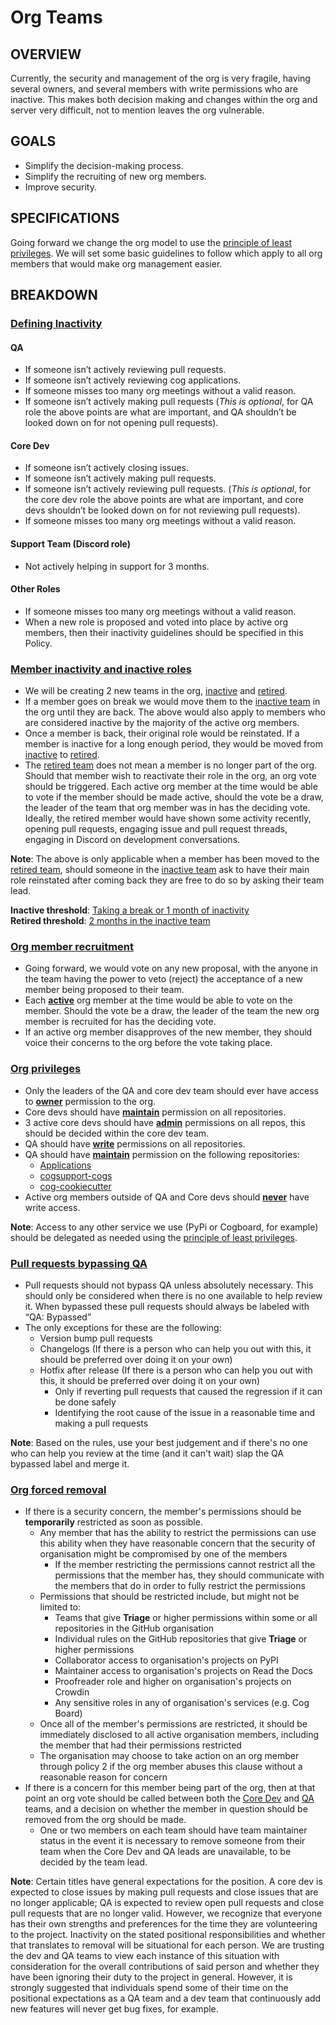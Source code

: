 # Org Teams
## OVERVIEW
Currently, the security and management of the org is very fragile, having several owners, and several members with write permissions who are inactive. This makes both decision making and changes within the org and server very difficult, not to mention leaves the org vulnerable.
## GOALS
- Simplify the decision-making process.
- Simplify the recruiting of new org members.
- Improve security.
## SPECIFICATIONS
Going forward we change the org model to use the [principle of least privileges](https://en.wikipedia.org/wiki/Principle_of_least_privilege).
We will set some basic guidelines to follow which apply to all org members that would make org management easier.
## BREAKDOWN
### <ins>Defining Inactivity</ins>
#### QA
- If someone isn’t actively reviewing pull requests.
- If someone isn’t actively reviewing cog applications.
- If someone misses too many org meetings without a valid reason.
- If someone isn’t actively making pull requests (*This is optional*, for QA role the above points are what are important, and QA shouldn’t be looked down on for not opening pull requests).
#### Core Dev
- If someone isn’t actively closing issues.
- If someone isn’t actively making pull requests.
- If someone isn’t actively reviewing pull requests. (*This is optional*, for the core dev role the above points are what are important, and core devs shouldn’t be looked down on for not reviewing pull requests).
- If someone misses too many org meetings without a valid reason.
#### Support Team (Discord role)
- Not actively helping in support for 3 months.
#### Other Roles
- If someone misses too many org meetings without a valid reason.
- When a new role is proposed and voted into place by active org members, then their inactivity guidelines should be specified in this Policy.
### <ins>Member inactivity and inactive roles</ins>
- We will be creating 2 new teams in the org, [inactive](https://github.com/orgs/Cog-Creators/teams/inactive-org-members) and [retired](https://github.com/orgs/Cog-Creators/teams/retired-org-members).
- If a member goes on break we would move them to the [inactive team](https://github.com/orgs/Cog-Creators/teams/inactive-org-members) in the org until they are back. The above would also apply to members who are considered inactive by the majority of the active org members.
- Once a member is back, their original role would be reinstated. If a member is inactive for a long enough period, they would be moved from [inactive](https://github.com/orgs/Cog-Creators/teams/inactive-org-members) to [retired](https://github.com/orgs/Cog-Creators/teams/retired-org-members).
- The [retired team](https://github.com/orgs/Cog-Creators/teams/retired-org-members) does not mean a member is no longer part of the org. Should that member wish to reactivate their role in the org, an org vote should be triggered. Each active org member at the time would be able to vote if the member should be made active, should the vote be a draw, the leader of the team that org member was in has the deciding vote. Ideally, the retired member would have shown some activity recently, opening pull requests, engaging issue and pull request threads, engaging in Discord on development conversations.

**Note**: The above is only applicable when a member has been moved to the [retired team](https://github.com/orgs/Cog-Creators/teams/retired-org-members), should someone in the [inactive team](https://github.com/orgs/Cog-Creators/teams/inactive-org-members) ask to have their main role reinstated after coming back they are free to do so by asking their team lead.

**Inactive threshold**: <ins>Taking a break or 1 month of inactivity</ins><br />
**Retired threshold**: <ins>2 months in the inactive team</ins>

### <ins>Org member recruitment</ins>
- Going forward, we would vote on any new proposal, with the anyone in the team having the power to veto (reject) the acceptance of a new member being proposed to their team.
- Each **<ins>active</ins>** org member at the time would be able to vote on the member. Should the vote be a draw, the leader of the team the new org member is recruited for has the deciding vote.
- If an active org member disapproves of the new member, they should voice their concerns to the org before the vote taking place.

### <ins>Org privileges</ins>
- Only the leaders of the QA and core dev team should ever have access to **<ins>owner</ins>** permission to the org.
- Core devs should have **<ins>maintain</ins>** permission on all repositories.
- 3 active core devs should have **<ins>admin</ins>** permissions on all repos, this should be decided within the core dev team.
- QA should have **<ins>write</ins>** permissions on all repositories.
- QA should have **<ins>maintain</ins>** permission on the following repositories:
  - [Applications](https://github.com/Cog-Creators/Applications)
  - [cogsupport-cogs](https://github.com/Cog-Creators/cogsupport-cogs)
  - [cog-cookiecutter](https://github.com/Cog-Creators/cog-cookiecutter)
- Active org members outside of QA and Core devs should **<ins>never</ins>** have write access.

**Note**: Access to any other service we use (PyPi or Cogboard, for example) should be delegated as needed using the [principle of least privileges](https://en.wikipedia.org/wiki/Principle_of_least_privilege).

### <ins>Pull requests bypassing QA</ins>
- Pull requests should not bypass QA unless absolutely necessary. This should only be considered when there is no one available to help review it. When bypassed these pull requests should always be labeled with “QA: Bypassed”
- The only exceptions for these are the following:
  - Version bump pull requests
  - Changelogs (If there is a person who can help you out with this, it should be preferred over doing it on your own)
  - Hotfix after release (If there is a person who can help you out with this, it should be preferred over doing it on your own)
    - Only if reverting pull requests that caused the regression if it can be done safely
    - Identifying the root cause of the issue in a reasonable time and making a pull requests 

**Note**: Based on the rules, use your best judgement and if there's no one who can help you review at the time (and it can't wait) slap the QA bypassed label and merge it.

### <ins>Org forced removal</ins>
- If there is a security concern, the member's permissions should be **temporarily** restricted as soon as possible.
  - Any member that has the ability to restrict the permissions can use this ability when they have reasonable concern that the security of organisation might be compromised by one of the members
    - If the member restricting the permissions cannot restrict all the permissions that the member has, they should communicate with the members that do in order to fully restrict the permissions
  - Permissions that should be restricted include, but might not be limited to:
    - Teams that give **Triage** or higher permissions within some or all repositories in the GitHub organisation
    - Individual rules on the GitHub repositories that give **Triage** or higher permissions
    - Collaborator access to organisation's projects on PyPI
    - Maintainer access to organisation's projects on Read the Docs
    - Proofreader role and higher on organisation's projects on Crowdin
    - Any sensitive roles in any of organisation's services (e.g. Cog Board)
  - Once all of the member's permissions are restricted, it should be immediately disclosed to all active organisation members, including the member that had their permissions restricted
  - The organisation may choose to take action on an org member through policy 2 if the org member abuses this clause without a reasonable reason for concern
- If there is a concern for this member being part of the org, then at that point an org vote should be called between both the [Core Dev](https://github.com/orgs/Cog-Creators/teams/core-developers) and [QA](https://github.com/orgs/Cog-Creators/teams/quality-assurance) teams, and a decision on whether the member in question should be removed from the org should be made. 
  - One or two members on each team should have team maintainer status in the event it is necessary to remove someone from their team when the Core Dev and QA leads are unavailable, to be decided by the team lead.

**Note**: Certain titles have general expectations for the position. A core dev is expected to close issues by making pull requests and close issues that are no longer applicable; QA is expected to review open pull requests and close pull requests that are no longer valid. However, we recognize that everyone has their own strengths and preferences for the time they are volunteering to the project. Inactivity on the stated positional responsibilities and whether that translates to removal will be situational for each person. We are trusting the dev and QA teams to view each instance of this situation with consideration for the overall contributions of said person and whether they have been ignoring their duty to the project in general. However, it is strongly suggested that individuals spend some of their time on the positional expectations as a QA team and a dev team that continuously add new features will never get bug fixes, for example.
